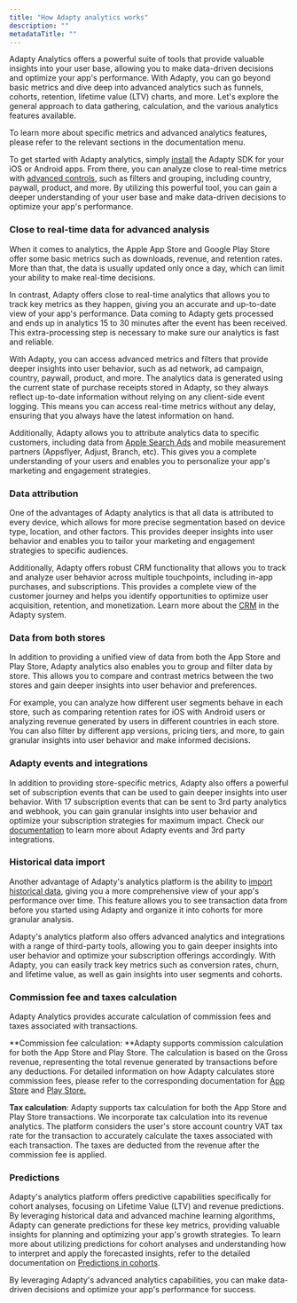 ```yaml
---
title: "How Adapty analytics works"
description: ""
metadataTitle: ""
---
```


Adapty Analytics offers a powerful suite of tools that provide valuable insights into your user base, allowing you to make data-driven decisions and optimize your app's performance. With Adapty, you can go beyond basic metrics and dive deep into advanced analytics such as funnels, cohorts, retention, lifetime value (LTV) charts, and more. Let's explore the general approach to data gathering, calculation, and the various analytics features available.

To learn more about specific metrics and advanced analytics features, please refer to the relevant sections in the documentation menu.

To get started with Adapty analytics, simply [install](https://docs.adapty.io/docs/installation) the Adapty SDK for your iOS or Android apps. From there, you can analyze close to real-time metrics with [advanced controls](https://docs.adapty.io/docs/controls-filters-grouping-compare-proceeds), such as filters and grouping, including country, paywall, product, and more. By utilizing this powerful tool, you can gain a deeper understanding of your user base and make data-driven decisions to optimize your app's performance.

### Close to real-time data for advanced analysis

When it comes to analytics, the Apple App Store and Google Play Store offer some basic metrics such as downloads, revenue, and retention rates. More than that, the data is usually updated only once a day, which can limit your ability to make real-time decisions.

In contrast, Adapty offers close to real-time analytics that allows you to track key metrics as they happen, giving you an accurate and up-to-date view of your app's performance. Data coming to Adapty gets processed and ends up in analytics 15 to 30 minutes after the event has been received. This extra-processing step is necessary to make sure our analytics is fast and reliable.

With Adapty, you can access advanced metrics and filters that provide deeper insights into user behavior, such as ad network, ad campaign, country, paywall, product, and more. The analytics data is generated using the current state of purchase receipts stored in Adapty, so they always reflect up-to-date information without relying on any client-side event logging. This means you can access real-time metrics without any delay, ensuring that you always have the latest information on hand.

Additionally, Adapty allows you to attribute analytics data to specific customers, including data from [Apple Search Ads](https://docs.adapty.io/docs/apple-search-ads) and mobile measurement partners (Appsflyer, Adjust, Branch, etc). This gives you a complete understanding of your users and enables you to personalize your app's marketing and engagement strategies.

### Data attribution

One of the advantages of Adapty analytics is that all data is attributed to every device, which allows for more precise segmentation based on device type, location, and other factors. This provides deeper insights into user behavior and enables you to tailor your marketing and engagement strategies to specific audiences.

Additionally, Adapty offers robust CRM functionality that allows you to track and analyze user behavior across multiple touchpoints, including in-app purchases, and subscriptions. This provides a complete view of the customer journey and helps you identify opportunities to optimize user acquisition, retention, and monetization. Learn more about the [CRM](https://docs.adapty.io/docs/profiles-crm?_ga=2.76111573.1535148052.1683526474-1601936383.1676319293) in the Adapty system.

### Data from both stores

In addition to providing a unified view of data from both the  App Store and  Play Store, Adapty analytics also enables you to group and filter data by store. This allows you to compare and contrast metrics between the two stores and gain deeper insights into user behavior and preferences.

For example, you can analyze how different user segments behave in each store, such as comparing retention rates for iOS with Android users or analyzing revenue generated by users in different countries in each store. You can also filter by different app versions, pricing tiers, and more, to gain granular insights into user behavior and make informed decisions.

### Adapty events and integrations

In addition to providing store-specific metrics, Adapty also offers a powerful set of subscription events that can be used to gain deeper insights into user behavior. With 17 subscription events that can be sent to 3rd party analytics and webhook, you can gain granular insights into user behavior and optimize your subscription strategies for maximum impact. Check our [documentation](https://docs.adapty.io/docs/events) to learn more about Adapty events and 3rd party integrations.

### Historical data import

Another advantage of Adapty's analytics platform is the ability to [import historical data](https://docs.adapty.io/docs/importing-historical-data-to-adapty), giving you a more comprehensive view of your app's performance over time. This feature allows you to see transaction data from before you started using Adapty and organize it into cohorts for more granular analysis.

Adapty's analytics platform also offers advanced analytics and integrations with a range of third-party tools, allowing you to gain deeper insights into user behavior and optimize your subscription offerings accordingly. With Adapty, you can easily track key metrics such as conversion rates, churn, and lifetime value, as well as gain insights into user segments and cohorts.

### Commission fee and taxes calculation

Adapty Analytics provides accurate calculation of commission fees and taxes associated with transactions.

**Commission fee calculation: **Adapty supports commission calculation for both the App Store and Play Store. The calculation is based on the Gross revenue, representing the total revenue generated by transactions before any deductions. For detailed information on how Adapty calculates store commission fees, please refer to the corresponding documentation for [App Store](https://docs.adapty.io/docs/app-store-small-business-program) and [Play Store.](https://docs.adapty.io/docs/google-reduced-service-fee)

**Tax calculation**: Adapty supports tax calculation for both the App Store and Play Store transactions. We incorporate tax calculation into its revenue analytics. The platform considers the user's store account country VAT tax rate for the transaction to accurately calculate the taxes associated with each transaction.  The taxes are deducted from the revenue after the commission fee is applied.

### Predictions

Adapty's analytics platform offers predictive capabilities specifically for cohort analyses, focusing on Lifetime Value (LTV) and revenue predictions. By leveraging historical data and advanced machine learning algorithms, Adapty can generate predictions for these key metrics, providing valuable insights for planning and optimizing your app's growth strategies.  To learn more about utilizing predictions for cohort analyses and understanding how to interpret and apply the forecasted insights, refer to the detailed documentation on [Predictions in cohorts](https://docs.adapty.io/docs/predicted-ltv-and-revenue).

By leveraging Adapty's advanced analytics capabilities, you can make data-driven decisions and optimize your app's performance for success.